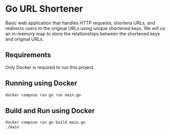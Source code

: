 # Go URL Shortener

Basic web application that handles HTTP requests, shortens URLs, and redirects users to the original URLs using unique shortened keys. We will us an in-memory map to store the relationships between the shortened keys and original URLs.

## Requirements

Only Docker is required to run this project.

## Running using Docker

```bash
docker compose run go run main.go
```

## Build and Run using Docker

```bash
docker compose run go build main.go
./main
```
